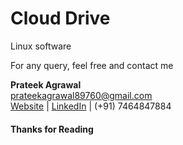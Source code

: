 # Cloud Drive
Linux software


For any query, feel free and contact me


**Prateek Agrawal**  
prateekagrawal89760@gmail.com  
[Website][4] | [LinkedIn][5] | (+91) 7464847884

#### Thanks for Reading


 [4]: http://agrawal-prateek.github.io
 [5]: https://www.linkedin.com/in/agrawal-prateek
